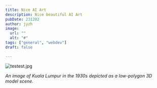 ```yaml
---
title: Nice AI Art
description: Nice beautiful AI Art
pubDate: 231202 
author: jyzh 
image:
  url: ""
  alt: "#"
tags: ["general", "webdev"]
draft: false

---
```


![testest.jpg](/assets/test.jpg)

_An image of Kuala Lumpur in the 1930s depicted as a low-polygon 3D model scene._